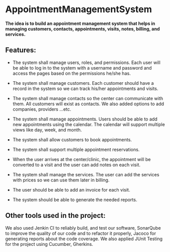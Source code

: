 # AppointmentManagementSystem

**The idea is to build an appointment management system that helps in managing customers, contacts, appointments, visits, notes, billing, and services.**

## Features:
* The system shall manage users, roles, and permissions. Each user will be able to log in to the system with a username and password and access the pages based on the permissions he/she has.

* The system shall manage customers. Each customer should have a record in the system so we can track his/her appointments and visits.

* The system shall manage contacts so the center can communicate with them. All customers will exist as contacts. We also added options to add companies, providers …etc.

* The system shall manage appointments. Users should be able to add new appointments using the calendar. The calendar will support multiple views like day, week, and month.

* The system shall allow customers to book appointments.

* The system shall support multiple appointment reservations.

* When the user arrives at the center/clinic, the appointment will be converted to a visit and the user can add notes on each visit.

* The system shall manage the services. The user can add the services with prices so we can use them later in billing.

* The user should be able to add an invoice for each visit.

* The system should be able to generate the needed reports.

## Other tools used in the project:
We also used Jenkin CI to reliably build, and test our software, SonarQube to improve the quality of our code and to refactor it properly, Jacoco for generating reports about the code coverage. We also applied JUnit Testing for the project using Cucumber, Gherkins.



